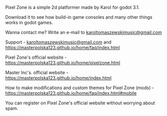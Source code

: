 Pixel Zone is a simple 2d platformer made by Karol for godot 3.1.

Download it to see how build-in game consoles and many other things works in godot games.

Wanna contact me? Write an e-mail to karoltomaszewskimusic@gmail.com

Support - karoltomaszewskimusic@gmail.com and https://masterpolska123.github.io/home/faq/index.html


Pixel Zone's official website - https://masterpolska123.github.io/home/pixelzone.html


Master Inc's. official website - https://masterpolska123.github.io/home/index.html

How to make modifications and custom themes for Pixel Zone (mods) - 
https://masterpolska123.github.io/home/faq/index.html#mobile

You can register on Pixel Zone's official website without worrying about spam.
